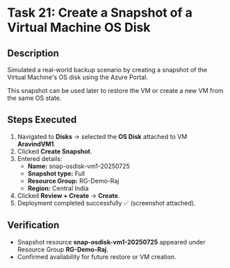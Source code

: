 # Task 21: Create a Snapshot of a Virtual Machine OS Disk

## Description
Simulated a real-world backup scenario by creating a snapshot of the Virtual Machine's OS disk using the Azure Portal.  

This snapshot can be used later to restore the VM or create a new VM from the same OS state.

## Steps Executed
1. Navigated to **Disks** → selected the **OS Disk** attached to VM **AravindVM1**.  
2. Clicked **Create Snapshot**.  
3. Entered details:  
   - **Name:** snap-osdisk-vm1-20250725  
   - **Snapshot type:** Full  
   - **Resource Group:** RG-Demo-Raj  
   - **Region:** Central India  
4. Clicked **Review + Create** → **Create**.  
5. Deployment completed successfully ✅ (screenshot attached).

## Verification
- Snapshot resource **snap-osdisk-vm1-20250725** appeared under Resource Group **RG-Demo-Raj**.  
- Confirmed availability for future restore or VM creation.

